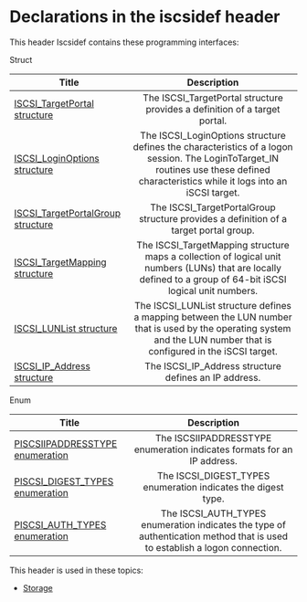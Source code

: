 # Declarations in the iscsidef header
This header Iscsidef contains these programming interfaces:

Struct

| Title        | Description    |
| ------------- |:-------------:|
| [ISCSI_TargetPortal structure](ns-iscsidef--iscsi-targetportal.md) | The ISCSI_TargetPortal structure provides a definition of a target portal. |
| [ISCSI_LoginOptions structure](ns-iscsidef--iscsi-loginoptions.md) | The ISCSI_LoginOptions structure defines the characteristics of a logon session. The LoginToTarget_IN routines use these defined characteristics while it logs into an iSCSI target. |
| [ISCSI_TargetPortalGroup structure](ns-iscsidef--iscsi-targetportalgroup.md) | The ISCSI_TargetPortalGroup structure provides a definition of a target portal group. |
| [ISCSI_TargetMapping structure](ns-iscsidef--iscsi-targetmapping.md) | The ISCSI_TargetMapping structure maps a collection of logical unit numbers (LUNs) that are locally defined to a group of 64-bit iSCSI logical unit numbers. |
| [ISCSI_LUNList structure](ns-iscsidef--iscsi-lunlist.md) | The ISCSI_LUNList structure defines a mapping between the LUN number that is used by the operating system and the LUN number that is configured in the iSCSI target. |
| [ISCSI_IP_Address structure](ns-iscsidef--iscsi-ip-address.md) | The ISCSI_IP_Address structure defines an IP address. |
Enum

| Title        | Description    |
| ------------- |:-------------:|
| [PISCSIIPADDRESSTYPE enumeration](ne-iscsidef-piscsiipaddresstype.md) | The ISCSIIPADDRESSTYPE enumeration indicates formats for an IP address. |
| [PISCSI_DIGEST_TYPES enumeration](ne-iscsidef-piscsi-digest-types.md) | The ISCSI_DIGEST_TYPES enumeration indicates the digest type. |
| [PISCSI_AUTH_TYPES enumeration](ne-iscsidef-piscsi-auth-types.md) | The ISCSI_AUTH_TYPES enumeration indicates the type of authentication method that is used to establish a logon connection. |

This header is used in these topics:

- [Storage](..content/_Storage)
